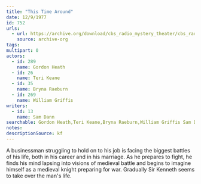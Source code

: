 ```yaml
---
title: "This Time Around"
date: 12/9/1977
id: 752
urls: 
  - url: https://archive.org/download/cbs_radio_mystery_theater/cbs_radio_mystery_theater-0751-0800.zip/cbs_radio_mystery_theater-0751-0800%2Fcbsrmt_0752_this_time_around.mp3
    source: archive-org
tags: 
multipart: 0
actors:  
  - id: 289
    name: Gordon Heath  
  - id: 26
    name: Teri Keane  
  - id: 35
    name: Bryna Raeburn  
  - id: 269
    name: William Griffis
writers:  
  - id: 13
    name: Sam Dann
searchable: Gordon Heath,Teri Keane,Bryna Raeburn,William Griffis Sam Dann
notes: 
descriptionSource: kf
---
```

A businessman struggling to hold on to his job is facing the biggest battles of his life, both in his career and in his marriage. As he prepares to fight, he finds his mind lapsing into visions of medieval battle and begins to imagine himself as a medieval knight preparing for war. Gradually Sir Kenneth seems to take over the man's life.
